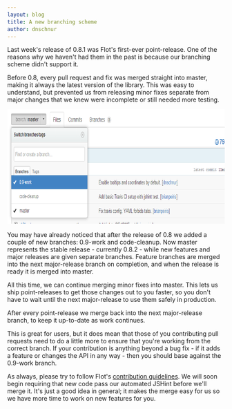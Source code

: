 ```yaml
---
layout: blog
title: A new branching scheme
author: dnschnur
---
```


Last week's release of 0.8.1 was Flot's first-ever point-release. One of the
reasons why we haven't had them in the past is because our branching scheme
didn't support it.

Before 0.8, every pull request and fix was merged straight into master, making
it always the latest version of the library. This was easy to understand, but
prevented us from releasing minor fixes separate from major changes that we
knew were incomplete or still needed more testing.

<div class="blog-image">
	<img src="/images/blog/2013-05-29-a-new-branching-scheme.png" alt="{{ post.title }}" title="{{ post.title }}" width="858" height="265"></img>
</div>

You may have already noticed that after the release of 0.8 we added a couple
of new branches: 0.9-work and code-cleanup. Now master represents the stable
release - currently 0.8.2 - while new features and major releases are given
separate branches. Feature branches are merged into the next major-release
branch on completion, and when the release is ready it is merged into master.

All this time, we can continue merging minor fixes into master. This lets us
ship point-releases to get those changes out to you faster, so you don't have
to wait until the next major-release to use them safely in production.

After every point-release we merge back into the next major-release branch, to
keep it up-to-date as work continues.

This is great for users, but it does mean that those of you contributing pull
requests need to do a little more to ensure that you're working from the
correct branch. If your contribution is anything beyond a bug fix - if it adds
a feature or changes the API in any way - then you should base against the
0.9-work branch.

As always, please try to follow Flot's
[contribution guidelines](https://github.com/flot/flot/blob/master/CONTRIBUTING.md).
We will soon begin requiring that new code pass our automated JSHint before
we'll merge it. It's just a good idea in general; it makes the merge easy for
us so we have more time to work on new features for you.
